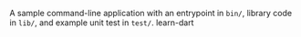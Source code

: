 A sample command-line application with an entrypoint in `bin/`, library code
in `lib/`, and example unit test in `test/`.
learn-dart 
